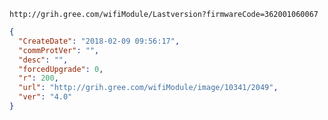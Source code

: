 `http://grih.gree.com/wifiModule/Lastversion?firmwareCode=362001060067`

```json
{
  "CreateDate": "2018-02-09 09:56:17",
  "commProtVer": "",
  "desc": "",
  "forcedUpgrade": 0,
  "r": 200,
  "url": "http://grih.gree.com/wifiModule/image/10341/2049",
  "ver": "4.0"
}
```
